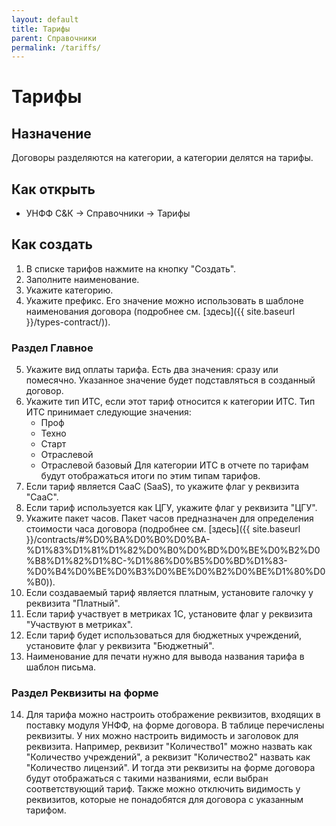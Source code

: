 ```yaml
---
layout: default
title: Тарифы
parent: Справочники
permalink: /tariffs/
---
```


# Тарифы

## Назначение

Договоры разделяются на категории, а категории делятся на тарифы.

## Как открыть

* УНФФ С&К -> Справочники -> Тарифы

## Как создать

1. В списке тарифов нажмите на кнопку "Создать".
2. Заполните наименование.
3. Укажите категорию.
4. Укажите префикс. Его значение можно использовать в шаблоне наименования договора (подробнее см. [здесь]({{ site.baseurl }}/types-contract/)).

### Раздел Главное

5. Укажите вид оплаты тарифа. Есть два значения: сразу или помесячно. Указанное значение будет подставляться в созданный договор.
6. Укажите тип ИТС, если этот тариф относится к категории ИТС. Тип ИТС принимает следующие значения:
    * Проф
    * Техно
    * Старт
    * Отраслевой
    * Отраслевой базовый
    Для категории ИТС в отчете по тарифам будут отображаться итоги по этим типам тарифов.
7. Если тариф является СааС (SaaS), то укажите флаг у реквизита "СааС".
8. Если тариф используется как ЦГУ, укажите флаг у реквизита "ЦГУ".
9. Укажите пакет часов. Пакет часов предназначен для определения стоимости часа договора (подробнее см. [здесь]({{ site.baseurl }}/contracts/#%D0%BA%D0%B0%D0%BA-%D1%83%D1%81%D1%82%D0%B0%D0%BD%D0%BE%D0%B2%D0%B8%D1%82%D1%8C-%D1%86%D0%B5%D0%BD%D1%83-%D0%B4%D0%BE%D0%B3%D0%BE%D0%B2%D0%BE%D1%80%D0%B0)).
10. Если создаваемый тариф является платным, установите галочку у реквизита "Платный".
11. Если тариф участвует в метриках 1С, установите флаг у реквизита "Участвуют в метриках".
12. Если тариф будет использоваться для бюджетных учреждений, установите флаг у реквизита "Бюджетный".
13. Наименование для печати нужно для вывода названия тарифа в шаблон письма.

### Раздел Реквизиты на форме

14. Для тарифа можно настроить отображение реквизитов, входящих в поставку модуля УНФФ, на форме договора. В таблице перечислены реквизиты. У них можно настроить видимость и заголовок для реквизита.
Например, реквизит "Количество1" можно назвать как "Количество учреждений", а реквизит "Количество2" назвать как "Количество лицензий". И тогда эти реквизиты на форме договора будут отображаться с такими названиями, если выбран соответствующий тариф. Также можно отключить видимость у реквизитов, которые не понадобятся для договора с указанным тарифом.

